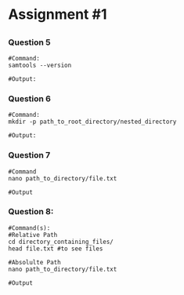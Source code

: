 # Assignment #1
## 
### Question 5
```
#Command: 
samtools --version

#Output:

```

### Question 6
```
#Command:
mkdir -p path_to_root_directory/nested_directory

#Output:

```
### Question 7
```
#Command
nano path_to_directory/file.txt

#Output

```
### Question 8: 
```
#Command(s):
#Relative Path
cd directory_containing_files/
head file.txt #to see files

#Absolulte Path
nano path_to_directory/file.txt

#Output

```
